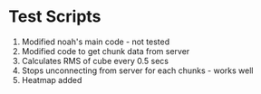 




# Test Scripts
1. Modified noah's main code - not tested
2. Modified code to get chunk data from server
3. Calculates RMS of cube every 0.5 secs
4. Stops unconnecting from server for each chunks - works well
5. Heatmap added